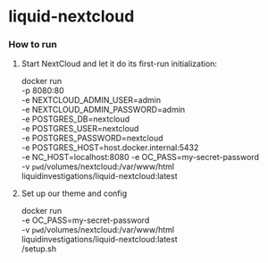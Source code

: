 # liquid-nextcloud


### How to run

1. Start NextCloud and let it do its first-run initialization:

    docker run \
        -p 8080:80 \
        -e NEXTCLOUD_ADMIN_USER=admin \
        -e NEXTCLOUD_ADMIN_PASSWORD=admin \
        -e POSTGRES_DB=nextcloud \
        -e POSTGRES_USER=nextcloud \
        -e POSTGRES_PASSWORD=nextcloud \
        -e POSTGRES_HOST=host.docker.internal:5432 \
        -e NC_HOST=localhost:8080
        -e OC_PASS=my-secret-password \
        -v `pwd`/volumes/nextcloud:/var/www/html \
        liquidinvestigations/liquid-nextcloud:latest

2. Set up our theme and config

    docker run \
        -e OC_PASS=my-secret-password \
        -v `pwd`/volumes/nextcloud:/var/www/html \
        liquidinvestigations/liquid-nextcloud:latest \
        /setup.sh
